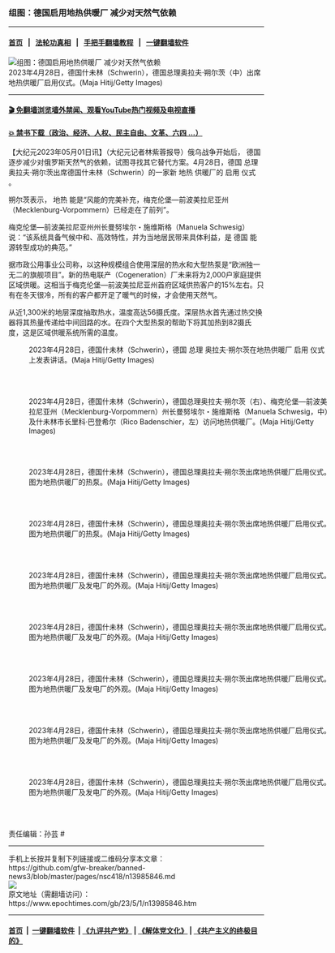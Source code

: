 ### 组图：德国启用地热供暖厂 减少对天然气依赖
------------------------

#### [首页](https://github.com/gfw-breaker/banned-news3/blob/master/README.md) &nbsp;&nbsp;|&nbsp;&nbsp; [法轮功真相](https://github.com/begood0513/basic/blob/master/README.md)  &nbsp;&nbsp;|&nbsp;&nbsp; [手把手翻墙教程](https://github.com/gfw-breaker/guides/wiki)  &nbsp;&nbsp;|&nbsp;&nbsp; [一键翻墙软件](https://github.com/gfw-breaker/nogfw/blob/master/README.md)  



<div><img alt="组图：德国启用地热供暖厂 减少对天然气依赖" class="attachment-djy_600_400 size-djy_600_400 wp-post-image" src="https://i.epochtimes.com/assets/uploads/2023/05/id13985859-GettyImages-1486021622-600x400.jpg"/>
<div class="caption">
 2023年4月28日，德国什未林（Schwerin），德国总理奥拉夫‧朔尔茨（中）出席地热供暖厂启用仪式。(Maja Hitij/Getty Images)
</div></div><hr/>

#### [ 🎬  免翻墙浏览墙外禁闻、观看YouTube热门视频及电视直播](https://github.com/gfw-breaker/HelloWorld)

#### [ 💥  禁书下载（政治、经济、人权、民主自由、文革、六四 ...）](https://github.com/gfw-breaker/books/blob/master/README.md)

<div><p>
 【大纪元2023年05月01日讯】（大纪元记者林紫蓉报导）俄乌战争开始后，
 <ok href="https://www.epochtimes.com/gb/tag/%E5%BE%B7%E5%9B%BD.html">
  德国
 </ok>
 逐步减少对俄罗斯天然气的依赖，试图寻找其它替代方案。4月28日，德国
 <ok href="https://www.epochtimes.com/gb/tag/%E6%80%BB%E7%90%86.html">
  总理
 </ok>
 奥拉夫‧朔尔茨出席德国什未林（Schwerin）的一家新
 <ok href="https://www.epochtimes.com/gb/tag/%E5%9C%B0%E7%83%AD.html">
  地热
 </ok>
 供暖厂的
 <ok href="https://www.epochtimes.com/gb/tag/%E5%90%AF%E7%94%A8.html">
  启用
 </ok>
 <ok href="https://www.epochtimes.com/gb/tag/%E4%BB%AA%E5%BC%8F.html">
  仪式
 </ok>
 。
</p>
<p>
 朔尔茨表示，
 <ok href="https://www.epochtimes.com/gb/tag/%E5%9C%B0%E7%83%AD.html">
  地热
 </ok>
 能是“风能的完美补充，梅克伦堡—前波美拉尼亚州（Mecklenburg-Vorpommern）已经走在了前列”。
</p>
<p>
 梅克伦堡—前波美拉尼亚州州长曼努埃尔・施维斯格（Manuela Schwesig）说：“该系统具备气候中和、高效特性，并为当地居民带来具体利益，是
 <ok href="https://www.epochtimes.com/gb/tag/%E5%BE%B7%E5%9B%BD.html">
  德国
 </ok>
 能源转型成功的典范。”
</p>
<p>
 据市政公用事业公司称，以这种规模组合使用深层的热水和大型热泵是“欧洲独一无二的旗舰项目”。新的热电联产（Cogeneration）厂未来将为2,000户家庭提供区域供暖。这相当于梅克伦堡—前波美拉尼亚州首府区域供热客户的15%左右。只有在冬天很冷，所有的客户都开足了暖气的时候，才会使用天然气。
</p>
<p>
 从近1,300米的地层深度抽取热水，温度高达56摄氏度。深层热水首先通过热交换器将其热量传递给中间回路的水。在四个大型热泵的帮助下将其加热到82摄氏度，这是区域供暖系统所需的温度。
</p>
<figure aria-describedby="caption-attachment-13985861" class="wp-caption aligncenter" id="attachment_13985861" style="width: 600px">
 <ok href="https://i.epochtimes.com/assets/uploads/2023/05/id13985861-GettyImages-1486021728.jpg" target="_blank">
  <img alt="" class="size-large wp-image-13985861" src="https://i.epochtimes.com/assets/uploads/2023/05/id13985861-GettyImages-1486021728-600x400.jpg"/>
 </ok>
 <br/><figcaption class="wp-caption-text" id="caption-attachment-13985861">
  2023年4月28日，德国什未林（Schwerin），德国
  <ok href="https://www.epochtimes.com/gb/tag/%E6%80%BB%E7%90%86.html">
   总理
  </ok>
  奥拉夫‧朔尔茨在地热供暖厂
  <ok href="https://www.epochtimes.com/gb/tag/%E5%90%AF%E7%94%A8.html">
   启用
  </ok>
  <ok href="https://www.epochtimes.com/gb/tag/%E4%BB%AA%E5%BC%8F.html">
   仪式
  </ok>
  上发表讲话。(Maja Hitij/Getty Images)
 </figcaption><br/>
</figure><br/>
<figure aria-describedby="caption-attachment-13985862" class="wp-caption aligncenter" id="attachment_13985862" style="width: 600px">
 <ok href="https://i.epochtimes.com/assets/uploads/2023/05/id13985862-GettyImages-1486021996.jpg" target="_blank">
  <img alt="" class="size-large wp-image-13985862" src="https://i.epochtimes.com/assets/uploads/2023/05/id13985862-GettyImages-1486021996-600x400.jpg"/>
 </ok>
 <br/><figcaption class="wp-caption-text" id="caption-attachment-13985862">
  2023年4月28日，德国什未林（Schwerin），德国总理奥拉夫‧朔尔茨（右）、梅克伦堡—前波美拉尼亚州（Mecklenburg-Vorpommern）州长曼努埃尔・施维斯格（Manuela Schwesig，中）及什未林市长里科‧巴登希尔（Rico Badenschier，左）访问地热供暖厂。(Maja Hitij/Getty Images)
 </figcaption><br/>
</figure><br/>
<figure aria-describedby="caption-attachment-13985863" class="wp-caption aligncenter" id="attachment_13985863" style="width: 600px">
 <ok href="https://i.epochtimes.com/assets/uploads/2023/05/id13985863-GettyImages-1486023039.jpg" target="_blank">
  <img alt="" class="size-large wp-image-13985863" src="https://i.epochtimes.com/assets/uploads/2023/05/id13985863-GettyImages-1486023039-600x400.jpg"/>
 </ok>
 <br/><figcaption class="wp-caption-text" id="caption-attachment-13985863">
  2023年4月28日，德国什未林（Schwerin），德国总理奥拉夫‧朔尔茨出席地热供暖厂启用仪式。图为地热供暖厂的热泵。(Maja Hitij/Getty Images)
 </figcaption><br/>
</figure><br/>
<figure aria-describedby="caption-attachment-13985864" class="wp-caption aligncenter" id="attachment_13985864" style="width: 600px">
 <ok href="https://i.epochtimes.com/assets/uploads/2023/05/id13985864-GettyImages-1486023082.jpg" target="_blank">
  <img alt="" class="size-large wp-image-13985864" src="https://i.epochtimes.com/assets/uploads/2023/05/id13985864-GettyImages-1486023082-600x400.jpg"/>
 </ok>
 <br/><figcaption class="wp-caption-text" id="caption-attachment-13985864">
  2023年4月28日，德国什未林（Schwerin），德国总理奥拉夫‧朔尔茨出席地热供暖厂启用仪式。图为地热供暖厂的热泵。(Maja Hitij/Getty Images)
 </figcaption><br/>
</figure><br/>
<figure aria-describedby="caption-attachment-13985867" class="wp-caption aligncenter" id="attachment_13985867" style="width: 600px">
 <ok href="https://i.epochtimes.com/assets/uploads/2023/05/id13985867-GettyImages-1486022868.jpg" target="_blank">
  <img alt="" class="size-large wp-image-13985867" src="https://i.epochtimes.com/assets/uploads/2023/05/id13985867-GettyImages-1486022868-600x400.jpg"/>
 </ok>
 <br/><figcaption class="wp-caption-text" id="caption-attachment-13985867">
  2023年4月28日，德国什未林（Schwerin），德国总理奥拉夫‧朔尔茨出席地热供暖厂启用仪式。图为地热供暖厂及发电厂的外观。(Maja Hitij/Getty Images)
 </figcaption><br/>
</figure><br/>
<figure aria-describedby="caption-attachment-13985868" class="wp-caption aligncenter" id="attachment_13985868" style="width: 600px">
 <ok href="https://i.epochtimes.com/assets/uploads/2023/05/id13985868-GettyImages-1486098135.jpg" target="_blank">
  <img alt="" class="size-large wp-image-13985868" src="https://i.epochtimes.com/assets/uploads/2023/05/id13985868-GettyImages-1486098135-600x450.jpg"/>
 </ok>
 <br/><figcaption class="wp-caption-text" id="caption-attachment-13985868">
  2023年4月28日，德国什未林（Schwerin），德国总理奥拉夫‧朔尔茨出席地热供暖厂启用仪式。图为地热供暖厂及发电厂的外观。(Maja Hitij/Getty Images)
 </figcaption><br/>
</figure><br/>
<figure aria-describedby="caption-attachment-13985869" class="wp-caption aligncenter" id="attachment_13985869" style="width: 600px">
 <ok href="https://i.epochtimes.com/assets/uploads/2023/05/id13985869-GettyImages-1486098138.jpg" target="_blank">
  <img alt="" class="size-large wp-image-13985869" src="https://i.epochtimes.com/assets/uploads/2023/05/id13985869-GettyImages-1486098138-600x400.jpg"/>
 </ok>
 <br/><figcaption class="wp-caption-text" id="caption-attachment-13985869">
  2023年4月28日，德国什未林（Schwerin），德国总理奥拉夫‧朔尔茨出席地热供暖厂启用仪式。图为地热供暖厂及发电厂的外观。(Maja Hitij/Getty Images)
 </figcaption><br/>
</figure><br/>
<figure aria-describedby="caption-attachment-13985870" class="wp-caption aligncenter" id="attachment_13985870" style="width: 600px">
 <ok href="https://i.epochtimes.com/assets/uploads/2023/05/id13985870-GettyImages-1486098146.jpg" target="_blank">
  <img alt="" class="size-large wp-image-13985870" src="https://i.epochtimes.com/assets/uploads/2023/05/id13985870-GettyImages-1486098146-600x400.jpg"/>
 </ok>
 <br/><figcaption class="wp-caption-text" id="caption-attachment-13985870">
  2023年4月28日，德国什未林（Schwerin），德国总理奥拉夫‧朔尔茨出席地热供暖厂启用仪式。图为地热供暖厂及发电厂的外观。(Maja Hitij/Getty Images)
 </figcaption><br/>
</figure><br/>
<figure aria-describedby="caption-attachment-13985871" class="wp-caption aligncenter" id="attachment_13985871" style="width: 600px">
 <ok href="https://i.epochtimes.com/assets/uploads/2023/05/id13985871-GettyImages-1486122825.jpg" target="_blank">
  <img alt="" class="size-large wp-image-13985871" src="https://i.epochtimes.com/assets/uploads/2023/05/id13985871-GettyImages-1486122825-600x400.jpg"/>
 </ok>
 <br/><figcaption class="wp-caption-text" id="caption-attachment-13985871">
  2023年4月28日，德国什未林（Schwerin），德国总理奥拉夫‧朔尔茨出席地热供暖厂启用仪式。图为地热供暖厂及发电厂的外观。(Maja Hitij/Getty Images)
 </figcaption><br/>
</figure><br/>
<p>
 责任编辑：孙芸 #
</p>
</div>
<hr/>
手机上长按并复制下列链接或二维码分享本文章：<br/>
https://github.com/gfw-breaker/banned-news3/blob/master/pages/nsc418/n13985846.md <br/>
<a href='https://github.com/gfw-breaker/banned-news3/blob/master/pages/nsc418/n13985846.md'><img src='https://github.com/gfw-breaker/banned-news3/blob/master/pages/nsc418/n13985846.md.png'/></a> <br/>
原文地址（需翻墙访问）：https://www.epochtimes.com/gb/23/5/1/n13985846.htm


------------------------
#### [首页](https://github.com/gfw-breaker/banned-news3/blob/master/README.md) &nbsp;|&nbsp; [一键翻墙软件](https://github.com/gfw-breaker/nogfw/blob/master/README.md) &nbsp;| [《九评共产党》](https://github.com/gfw-breaker/9ping.md/blob/master/README.md#九评之一评共产党是什么) | [《解体党文化》](https://github.com/gfw-breaker/jtdwh.md/blob/master/README.md) | [《共产主义的终极目的》](https://github.com/gfw-breaker/gczydzjmd.md/blob/master/README.md)


<img src='http://gfw-breaker.win/banned-news3/pages/nsc418/n13985846.md' width='0px' height='0px'/>